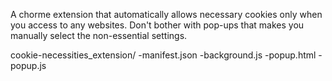 A chorme extension that automatically allows necessary cookies only when you access to any websites.
Don't bother with pop-ups that makes you manually select the non-essential settings.

cookie-necessities_extension/
-manifest.json
-background.js
-popup.html
-popup.js
